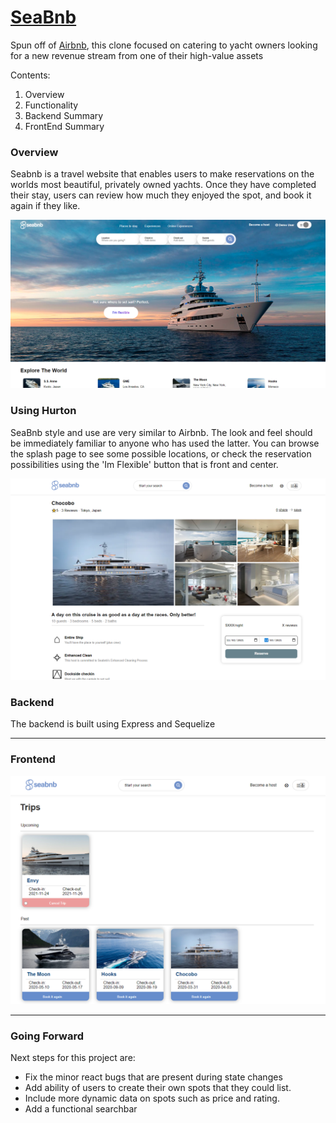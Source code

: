 # [SeaBnb](https://sea-bnb.herokuapp.com/)
Spun off of [Airbnb](https://wwww.airbnb.com), this clone focused on catering to yacht owners looking for a new revenue stream from one of their high-value assets

Contents:
 1. Overview
 2. Functionality
 3. Backend Summary
 4. FrontEnd Summary
 
### Overview

Seabnb is a travel website that enables users to make reservations on the worlds most beautiful, privately owned yachts. Once they have completed their stay, users can review how much they enjoyed the spot, and book it again if they like.

![](demoPictures/splash.png)


### Using Hurton
SeaBnb style and use are very similar to Airbnb. The look and feel should be immediately familiar to anyone who has used the latter. You can browse the splash page to see some possible locations, or check the reservation possibilities using the 'Im Flexible' button that is front and center. 

![](demoPictures/spot.PNG)

### Backend
The backend is built using Express and Sequelize

---

### Frontend

![](demoPictures/my-reservations.PNG)



---
### Going Forward

Next steps for this project are:
 - Fix the minor react bugs that are present during state changes
 - Add ability of users to create their own spots that they could list.
 - Include more dynamic data on spots such as price and rating.
 - Add a functional searchbar
